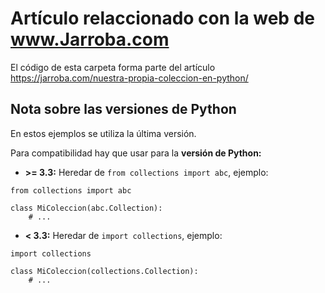 # Artículo relaccionado con la web de www.Jarroba.com
El código de esta carpeta forma parte del artículo https://jarroba.com/nuestra-propia-coleccion-en-python/


## Nota sobre las versiones de Python
En estos ejemplos se utiliza la última versión.

Para compatibilidad hay que usar para la **versión de Python:**
* **\>= 3.3:** Heredar de `from collections import abc`, ejemplo:
```
from collections import abc

class MiColeccion(abc.Collection):
    # ...
```
* **< 3.3:** Heredar de `import collections`, ejemplo:
```
import collections

class MiColeccion(collections.Collection):
    # ...
```
